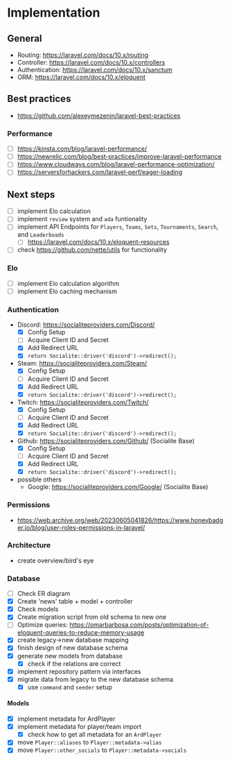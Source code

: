 # Implementation

## General

- Routing: <https://laravel.com/docs/10.x/routing>
- Controller: <https://laravel.com/docs/10.x/controllers>
- Authentication: <https://laravel.com/docs/10.x/sanctum>
- ORM: <https://laravel.com/docs/10.x/eloquent>

## Best practices

- <https://github.com/alexeymezenin/laravel-best-practices>

### Performance

- [ ] <https://kinsta.com/blog/laravel-performance/>
- [ ] <https://newrelic.com/blog/best-practices/improve-laravel-performance>
- [ ] <https://www.cloudways.com/blog/laravel-performance-optimization/>
- [ ] <https://serversforhackers.com/laravel-perf/eager-loading>

## Next steps

- [ ] implement Elo calculation
- [ ] implement `review` system and `ada` funtionality
- [ ] implement API Endpoints for `Players`, `Teams`, `Sets`, `Tournaments`,
      `Search`, and `Leaderboads`
  - [ ] <https://laravel.com/docs/10.x/eloquent-resources>
- [ ] check <https://github.com/nette/utils> for functionality

### Elo

- [ ] implement Elo calculation algorithm
- [ ] implement Elo caching mechanism

### Authentication

- Discord: <https://socialiteproviders.com/Discord/>
  - [x] Config Setup
  - [ ] Acquire Client ID and Secret
  - [x] Add Redirect URL
  - [x] `return Socialite::driver('discord')->redirect();`
- Steam: <https://socialiteproviders.com/Steam/>
  - [x] Config Setup
  - [ ] Acquire Client ID and Secret
  - [x] Add Redirect URL
  - [x] `return Socialite::driver('discord')->redirect();`
- Twitch: <https://socialiteproviders.com/Twitch/>
  - [x] Config Setup
  - [ ] Acquire Client ID and Secret
  - [x] Add Redirect URL
  - [x] `return Socialite::driver('discord')->redirect();`
- Github: <https://socialiteproviders.com/Github/> (Socialite Base)
  - [x] Config Setup
  - [ ] Acquire Client ID and Secret
  - [x] Add Redirect URL
  - [x] `return Socialite::driver('discord')->redirect();`
- possible others
  - Google: <https://socialiteproviders.com/Google/> (Socialite Base)

### Permissions

- <https://web.archive.org/web/20230605041826/https://www.honeybadger.io/blog/user-roles-permissions-in-laravel/>

### Architecture

- create overview/bird's eye

### Database

- [ ] Check ER diagram
- [x] Create 'news' table + model + controller
- [x] Check models
- [x] Create migration script from old schema to new one
- [ ] Optimize queries:
      <https://omarbarbosa.com/posts/optimization-of-eloquent-queries-to-reduce-memory-usage>
- [x] create legacy->new database mapping
- [x] finish design of new database schema
- [x] generate new models from database
  - [x] check if the relations are correct
- [x] implement repository pattern via interfaces
- [x] migrate data from legacy to the new database schema
  - [x] use `command` and `seeder` setup

#### Models

- [x] implement metadata for ArdPlayer
- [x] implement metadata for player/team import
  - [x] check how to get all metadata for an `ArdPlayer`
- [x] move `Player::aliases` to `Player::metadata->alias`
- [x] move `Player::other_socials` to `Player::metadata->socials`
